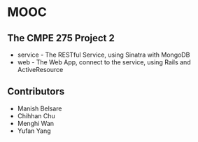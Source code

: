 MOOC
====

The CMPE 275 Project 2
----------------------

* service - The RESTful Service, using Sinatra with MongoDB
* web - The Web App, connect to the service, using Rails and ActiveResource

Contributors
------------

* Manish Belsare
* Chihhan Chu
* Menghi Wan
* Yufan Yang

